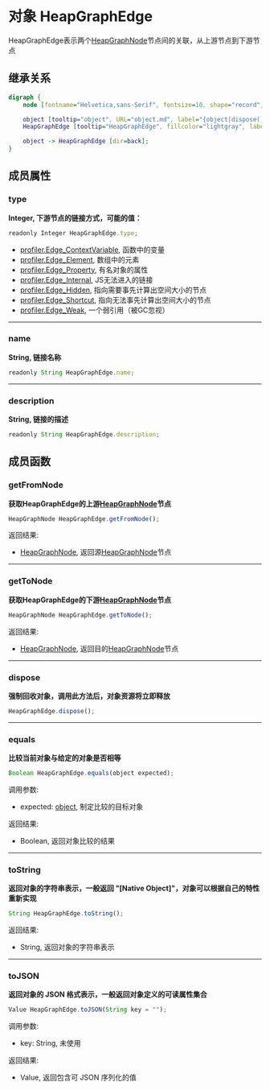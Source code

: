 # 对象 HeapGraphEdge
HeapGraphEdge表示两个[HeapGraphNode](HeapGraphNode.md)节点间的关联，从上游节点到下游节点

## 继承关系
```dot
digraph {
    node [fontname="Helvetica,sans-Serif", fontsize=10, shape="record", style="filled", fillcolor="white"];

    object [tooltip="object", URL="object.md", label="{object|dispose()\lequals()\ltoString()\ltoJSON()\l}"];
    HeapGraphEdge [tooltip="HeapGraphEdge", fillcolor="lightgray", label="{HeapGraphEdge|type\lname\ldescription\l|getFromNode()\lgetToNode()\l}"];

    object -> HeapGraphEdge [dir=back];
}
```

## 成员属性
        
### type
**Integer, 下游节点的链接方式，可能的值：**

```JavaScript
readonly Integer HeapGraphEdge.type;
```

- [profiler.Edge_ContextVariable](../../module/ifs/profiler.md#Edge_ContextVariable),  函数中的变量
- [profiler.Edge_Element](../../module/ifs/profiler.md#Edge_Element),          数组中的元素
- [profiler.Edge_Property](../../module/ifs/profiler.md#Edge_Property),         有名对象的属性
- [profiler.Edge_Internal](../../module/ifs/profiler.md#Edge_Internal),         JS无法进入的链接
- [profiler.Edge_Hidden](../../module/ifs/profiler.md#Edge_Hidden),           指向需要事先计算出空间大小的节点
- [profiler.Edge_Shortcut](../../module/ifs/profiler.md#Edge_Shortcut),         指向无法事先计算出空间大小的节点
- [profiler.Edge_Weak](../../module/ifs/profiler.md#Edge_Weak),             一个弱引用（被GC忽视）

--------------------------
### name
**String, 链接名称**

```JavaScript
readonly String HeapGraphEdge.name;
```

--------------------------
### description
**String, 链接的描述**

```JavaScript
readonly String HeapGraphEdge.description;
```

## 成员函数
        
### getFromNode
**获取HeapGraphEdge的上游[HeapGraphNode](HeapGraphNode.md)节点**

```JavaScript
HeapGraphNode HeapGraphEdge.getFromNode();
```

返回结果:
* [HeapGraphNode](HeapGraphNode.md), 返回源[HeapGraphNode](HeapGraphNode.md)节点

--------------------------
### getToNode
**获取HeapGraphEdge的下游[HeapGraphNode](HeapGraphNode.md)节点**

```JavaScript
HeapGraphNode HeapGraphEdge.getToNode();
```

返回结果:
* [HeapGraphNode](HeapGraphNode.md), 返回目的[HeapGraphNode](HeapGraphNode.md)节点

--------------------------
### dispose
**强制回收对象，调用此方法后，对象资源将立即释放**

```JavaScript
HeapGraphEdge.dispose();
```

--------------------------
### equals
**比较当前对象与给定的对象是否相等**

```JavaScript
Boolean HeapGraphEdge.equals(object expected);
```

调用参数:
* expected: [object](object.md), 制定比较的目标对象

返回结果:
* Boolean, 返回对象比较的结果

--------------------------
### toString
**返回对象的字符串表示，一般返回 "[Native Object]"，对象可以根据自己的特性重新实现**

```JavaScript
String HeapGraphEdge.toString();
```

返回结果:
* String, 返回对象的字符串表示

--------------------------
### toJSON
**返回对象的 JSON 格式表示，一般返回对象定义的可读属性集合**

```JavaScript
Value HeapGraphEdge.toJSON(String key = "");
```

调用参数:
* key: String, 未使用

返回结果:
* Value, 返回包含可 JSON 序列化的值

